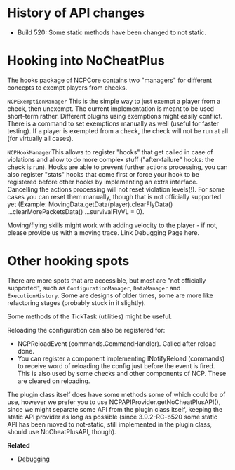 # History of API changes
* Build 520: Some static methods have been changed to not static.

# Hooking into NoCheatPlus
The hooks package of NCPCore contains two "managers" for different concepts to exempt players from checks.

`NCPExemptionManager` This is the simple way to just exempt a player from a check, then unexempt. The current implementation is meant to be used short-term rather. Different plugins using exemptions might easily conflict. There is a command to set exemptions manually as well (useful for faster testing). If a player is exempted from a check, the check will not be run at all (for virtually all cases).

`NCPHookManager`This allows to register "hooks" that get called in case of violations and allow to do more complex stuff ("after-failure" hooks: the check is run). Hooks are able to prevent further actions processing, you can also register "stats" hooks that come first or force your hook to be registered before other hooks by implementing an extra interface. Cancelling the actions processing will not reset violation levels(!). For some cases you can reset them manually, though that is not officially supported yet (Example: MovingData.getData(player).clearFlyData() ...clearMorePacketsData() ...survivalFlyVL = 0).

Moving/flying skills might work with adding velocity to the player - if not, please provide us with a moving trace. Link Debugging Page here.
 
# Other hooking spots
There are more spots that are accessible, but most are "not officially supported", such as `ConfigurationManager`, `DataManager` and `ExecutionHistory`. Some are designs of older times, some are more like refactoring stages (probably stuck in it slightly).

Some methods of the TickTask (utilities) might be useful. 

Reloading the configuration can also be registered for:
* NCPReloadEvent (commands.CommandHandler). Called after reload done.
* You can register a component implementing INotifyReload (commands) to receive word of reloading the config just before the event is fired. This is also used by some checks and other components of NCP. These are cleared on reloading.

The plugin class itself does have some methods some of which could be of use, however we prefer you to use NCPAPIProvider.getNoCheatPlusAPI(), since we might separate some API from the plugin class itself, keeping the static API provider as long as possible (since 3.9.2-RC-b520 some static API has been moved to not-static, still implemented in the plugin class, should use NoCheatPlusAPI, though).

**Related**
* [Debugging](Debugging)
